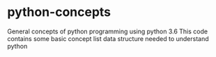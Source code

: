 # python-concepts
General concepts of python programming using python 3.6
This code contains some basic concept list data structure needed to understand python
